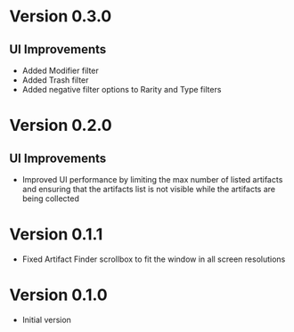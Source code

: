 # Version 0.3.0

## UI Improvements

* Added Modifier filter
* Added Trash filter
* Added negative filter options to Rarity and Type filters

# Version 0.2.0

## UI Improvements

* Improved UI performance by limiting the max number of listed artifacts and ensuring that the artifacts list is not visible while the artifacts are being collected

# Version 0.1.1

* Fixed Artifact Finder scrollbox to fit the window in all screen resolutions

# Version 0.1.0

* Initial version